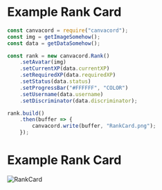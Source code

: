 # Example Rank Card

```js
const canvacord = require("canvacord");
const img = getImageSomehow();
const data = getDataSomehow();

const rank = new canvacord.Rank()
    .setAvatar(img)
    .setCurrentXP(data.currentXP)
    .setRequiredXP(data.requiredXP)
    .setStatus(data.status)
    .setProgressBar("#FFFFFF", "COLOR")
    .setUsername(data.username)
    .setDiscriminator(data.discriminator);

rank.build()
    .then(buffer => {
        canvacord.write(buffer, "RankCard.png");
    });
```

# Example Rank Card
![RankCard](https://raw.githubusercontent.com/DevSnowflake/canvacord/v5/test/images/RankCard.png)